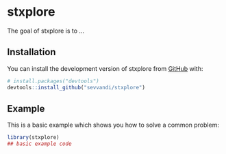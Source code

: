 
<!-- README.md is generated from README.Rmd. Please edit that file -->

# stxplore

The goal of stxplore is to …

## Installation

You can install the development version of stxplore from
[GitHub](https://github.com/) with:

``` r
# install.packages("devtools")
devtools::install_github("sevvandi/stxplore")
```

## Example

This is a basic example which shows you how to solve a common problem:

``` r
library(stxplore)
## basic example code
```
